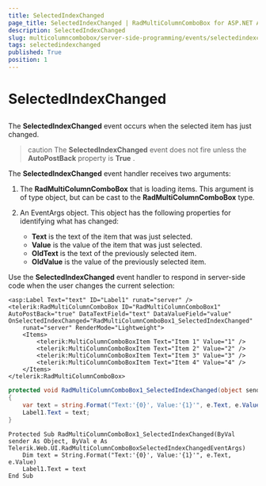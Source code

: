 ```yaml
---
title: SelectedIndexChanged
page_title: SelectedIndexChanged | RadMultiColumnComboBox for ASP.NET AJAX Documentation
description: SelectedIndexChanged
slug: multicolumncombobox/server-side-programming/events/selectedindexchanged
tags: selectedindexchanged
published: True
position: 1
---
```


# SelectedIndexChanged



## 

The **SelectedIndexChanged** event occurs when the selected item has just changed.

>caution The **SelectedIndexChanged** event does not fire unless the **AutoPostBack** property is **True** .
>


The **SelectedIndexChanged** event handler receives two arguments:

1. The **RadMultiColumnComboBox** that is loading items. This argument is of type object, but can be cast to the **RadMultiColumnComboBox** type.

2. An EventArgs object. This object has the following properties for identifying what has changed:

	* **Text** is the text of the item that was just selected.
	* **Value** is the value of the item that was just selected.
	* **OldText** is the text of the previously selected item.
	* **OldValue** is the value of the previously selected item.

Use the **SelectedIndexChanged** event handler to respond in server-side code when the user changes the current selection:

````ASPNET
<asp:Label Text="text" ID="Label1" runat="server" />
<telerik:RadMultiColumnComboBox ID="RadMultiColumnComboBox1" AutoPostBack="true" DataTextField="text" DataValueField="value" OnSelectedIndexChanged="RadMultiColumnComboBox1_SelectedIndexChanged"
	runat="server" RenderMode="Lightweight">
	<Items>
		<telerik:MultiColumnComboBoxItem Text="Item 1" Value="1" />
		<telerik:MultiColumnComboBoxItem Text="Item 2" Value="2" />
		<telerik:MultiColumnComboBoxItem Text="Item 3" Value="3" />
		<telerik:MultiColumnComboBoxItem Text="Item 4" Value="4" />
	</Items>
</telerik:RadMultiColumnComboBox>
````


````C#
protected void RadMultiColumnComboBox1_SelectedIndexChanged(object sender, Telerik.Web.UI.RadMultiColumnComboBoxSelectedIndexChangedEventArgs e)
{
	var text = string.Format("Text:'{0}', Value:'{1}'", e.Text, e.Value;
	Label1.Text = text;
}
````
````VB.NET
Protected Sub RadMultiColumnComboBox1_SelectedIndexChanged(ByVal sender As Object, ByVal e As Telerik.Web.UI.RadMultiColumnComboBoxSelectedIndexChangedEventArgs)
	Dim text = String.Format("Text:'{0}', Value:'{1}'", e.Text, e.Value)
	Label1.Text = text
End Sub
````

